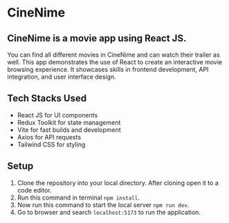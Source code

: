 # CineNime 
## CineNime is a movie app using React JS.

You can find all different movies in CineNime and can watch their trailer as well.
This app demonstrates the use of React to create an interactive movie browsing experience. It showcases skills in frontend development, API integration, and user interface design.

## Tech Stacks Used

 - React JS for UI components 
 - Redux Toolkit for state management
 - Vite for fast builds and development
 - Axios for API requests 
 - Tailwind CSS for styling

## Setup

 1. Clone the repository into your local directory. After cloning open it to a code editor.
 2. Run this command in terminal `npm install`.
 3. Now run this command to start the local server `npm run dev`.
 4. Go to browser and search `localhost:5173` to run the application.